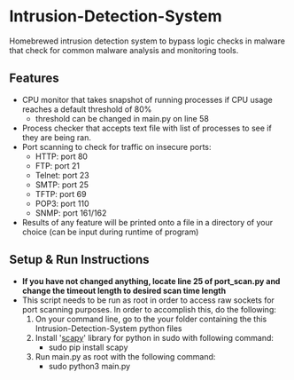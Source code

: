 # Intrusion-Detection-System
Homebrewed intrusion detection system to bypass logic checks in malware that check for common malware analysis and monitoring tools.

## Features
- CPU monitor that takes snapshot of running processes if CPU usage reaches a default threshold of 80%
  - threshold can be changed in main.py on line 58
- Process checker that accepts text file with list of processes to see if they are being ran.
- Port scanning to check for traffic on insecure ports:
  - HTTP: port 80
  - FTP: port 21
  - Telnet: port 23
  - SMTP: port 25
  - TFTP: port 69
  - POP3: port 110
  - SNMP: port 161/162
- Results of any feature will be printed onto a file in a directory of your choice (can be input during runtime of program)

## Setup & Run Instructions
- **If you have not changed anything, locate line 25 of port_scan.py and change the timeout length to desired scan time length**
- This script needs to be run as root in order to access raw sockets for port scanning purposes.  In order to accomplish this, do the following:
  1) On your command line, go to the your folder containing the this Intrusion-Detection-System python files
  2) Install '[scapy](https://github.com/secdev/scapy)' library for python in sudo with following command:
     - sudo pip install scapy
  3) Run main.py as root with the following command:
     - sudo python3 main.py
